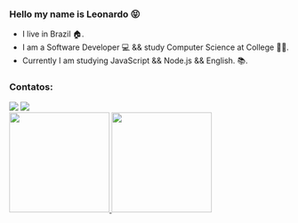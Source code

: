 ### Hello my name is Leonardo 😝
-  I live in Brazil 🏠. 
-  I am a Software Developer 💻 && study Computer Science at College 👨‍🎓.
-  Currently I am studying JavaScript && Node.js && English. 📚. 

### Contatos:
<div>
<a href="https://www.twitch.tv/dev_silverio" target="_blank"><img src="https://img.shields.io/badge/Twitch-9146FF?style=for-the-badge&logo=twitch&logoColor=white" target="_blank"></a>
<a href="https://www.linkedin.com/in/leonardo-silv%C3%A9rio-%F0%9F%9A%80-8240551b2/" target="_blank"><img src="https://img.shields.io/badge/-LinkedIn-%230077B5?style=for-the-badge&logo=linkedin&logoColor=white" target="_blank"></a>   
</div>

<div>
<a href="https://github.com/seu-usuário-aqui">
<img height="180em" src="https://github-readme-stats.vercel.app/api/top-langs/?username=LeonardoSilverio&layout=compact&langs_count=7&theme=dracula"/>
<img height="180em" src="https://github-readme-stats.vercel.app/api?username=LeonardoSilverio&show_icons=true&theme=dracula&include_all_commits=true&count_private=true"/>
</div>
